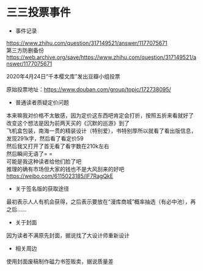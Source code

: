 三三投票事件
===

* 事件记录

https://www.zhihu.com/question/317149521/answer/1177075671 <br> 
第三方防删备份
https://web.archive.org/save/https://www.zhihu.com/question/317149521/answer/1177075671  <br> 

2020年4月24日“千本樱文库”发出豆瓣小组投票<br> 

原始投票地址：https://www.douban.com/group/topic/172738095/ <br> 

* 普通读者质疑定价问题 

本来嘛我对价格不太敏感，因为定价这东西吧肯定会打折，按照五折来看就好了<br> 
改变这个想法是因为前两天买的《沉默的巡游》到了<br> 
飞机盒包装，南海一贯的精装设计（特别爱），书特别厚所以就看了看出版信息，发现291k字，然后看了看定价59<br> 
然后我又打开了首无看了看字数在210k左右<br> 
然后瞬间无语了= =<br> 
可能是我这种读者给他们脸了吧<br> 
推理的确有市场但大家的钱也不是大风刮来的好吧<br> 
https://weibo.com/6115023185/IF7RagQkE <br> 

* 关于签名版的获取途径

最初表示人人有机会获得，之后表示要放在“漫库商城”概率抽选（有必中池），再之后…… <br> 

* 关于封面

因为读者不满原先封面，据说找了大设计师重新设计 <br> 

* 相关周边

使用封面废稿制作磁力书签贩卖，据说质量差 <br> 
